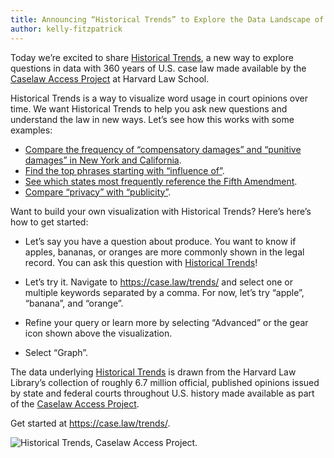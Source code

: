 ```yaml
---
title: Announcing “Historical Trends” to Explore the Data Landscape of U.S. Case Law
author: kelly-fitzpatrick
---
```

Today we’re excited to share [Historical Trends](https://case.law/trends/), a new way to explore questions in data with 360 years of U.S. case law made available by the [Caselaw Access Project](https://case.law/) at Harvard Law School.

Historical Trends is a way to visualize word usage in court opinions over time. We want Historical Trends to help you ask new questions and understand the law in new ways. Let’s see how this works with some examples:

* [Compare the frequency of “compensatory damages” and “punitive damages” in New York and California](https://case.law/trends/?q=ny%3A%20compensatory%20damages,%20ny%3A%20punitive%20damages,%20cal%3A%20compensatory%20damages,%20cal%3A%20punitive%20damages). 
* [Find the top phrases starting with “influence of”](https://case.law/trends/?q=influence%20of%20%2a).
* [See which states most frequently reference the Fifth Amendment](https://case.law/trends/?q=%2a%3A%20Fifth%20Amendment). 
* [Compare “privacy” with “publicity”](https://case.law/trends/?q=privacy,%20publicity).

Want to build your own visualization with Historical Trends? Here’s here’s how to get started:

* Let’s say you have a question about produce. You want to know if apples, bananas, or oranges are more commonly shown in the legal record. You can ask this question with [Historical Trends](https://case.law/trends/)! 

* Let’s try it. Navigate to https://case.law/trends/ and select one or multiple keywords separated by a comma. For now, let’s try “apple”, “banana”, and “orange”.

* Refine your query or learn more by selecting “Advanced” or the gear icon shown above the visualization.

* Select “Graph”.

The data underlying [Historical Trends](https://case.law/trends/) is drawn from the Harvard Law Library’s collection of roughly 6.7 million official, published opinions issued by state and federal courts throughout U.S. history made available as part of the [Caselaw Access Project](https://case.law/).

Get started at https://case.law/trends/.


![Historical Trends, Caselaw Access Project.](https://lil-blog-media.s3.amazonaws.com/main_twitter.png)
